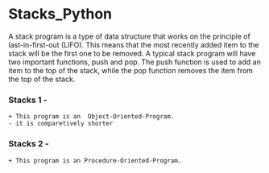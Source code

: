 # Stacks_Python
  A stack program is a type of data structure that works on the principle of last-in-first-out (LIFO). This means that the most recently added item to the stack will be the first one to be removed. A typical stack program will have two important functions, push and pop. The push function is used to add an item to the top of the stack, while the pop function removes the item from the top of the stack.

### Stacks 1 -
    + This program is an  Object-Oriented-Program.
    - it is comparetively shorter 

### Stacks 2 -
    + This program is an Procedure-Oriented-Program.
